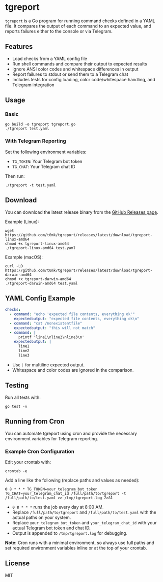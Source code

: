 # tgreport

`tgreport` is a Go program for running command checks defined in a YAML file. It compares the output of each command to an expected value, and reports failures either to the console or via Telegram.

## Features
- Load checks from a YAML config file
- Run shell commands and compare their output to expected results
- Ignore ANSI color codes and whitespace differences in output
- Report failures to stdout or send them to a Telegram chat
- Includes tests for config loading, color code/whitespace handling, and Telegram integration

## Usage

### Basic
```
go build -o tgreport tgreport.go
./tgreport test.yaml
```

### With Telegram Reporting
Set the following environment variables:
- `TG_TOKEN`: Your Telegram bot token
- `TG_CHAT`: Your Telegram chat ID

Then run:
```
./tgreport -t test.yaml
```

## Download

You can download the latest release binary from the [GitHub Releases page](https://github.com/t0mk/tgreport/releases/latest).

Example (Linux):

```
wget https://github.com/t0mk/tgreport/releases/latest/download/tgreport-linux-amd64
chmod +x tgreport-linux-amd64
./tgreport-linux-amd64 test.yaml
```

Example (macOS):

```
curl -LO https://github.com/t0mk/tgreport/releases/latest/download/tgreport-darwin-amd64
chmod +x tgreport-darwin-amd64
./tgreport-darwin-amd64 test.yaml
```

## YAML Config Example
```yaml
checks:
  - command: "echo 'expected file contents, everything ok'"
    expectedoutput: "expected file contents, everything ok\n"
  - command: "cat /nonexistentfile"
    expectedoutput: "this will not match"
  - command: |
      printf 'line1\nline2\nline3\n'
    expectedoutput: |
      line1
      line2
      line3
```
- Use `|` for multiline expected output.
- Whitespace and color codes are ignored in the comparison.

## Testing
Run all tests with:
```
go test -v
```

## Running from Cron

You can automate tgreport using cron and provide the necessary environment variables for Telegram reporting.

### Example Cron Configuration

Edit your crontab with:
```
crontab -e
```

Add a line like the following (replace paths and values as needed):

```
0 8 * * * TG_TOKEN=your_telegram_bot_token TG_CHAT=your_telegram_chat_id /full/path/to/tgreport -t /full/path/to/test.yaml >> /tmp/tgreport.log 2>&1
```

- `0 8 * * *` runs the job every day at 8:00 AM.
- Replace `/full/path/to/tgreport` and `/full/path/to/test.yaml` with the actual paths on your system.
- Replace `your_telegram_bot_token` and `your_telegram_chat_id` with your actual Telegram bot token and chat ID.
- Output is appended to `/tmp/tgreport.log` for debugging.

**Note:** Cron runs with a minimal environment, so always use full paths and set required environment variables inline or at the top of your crontab.

## License
MIT 